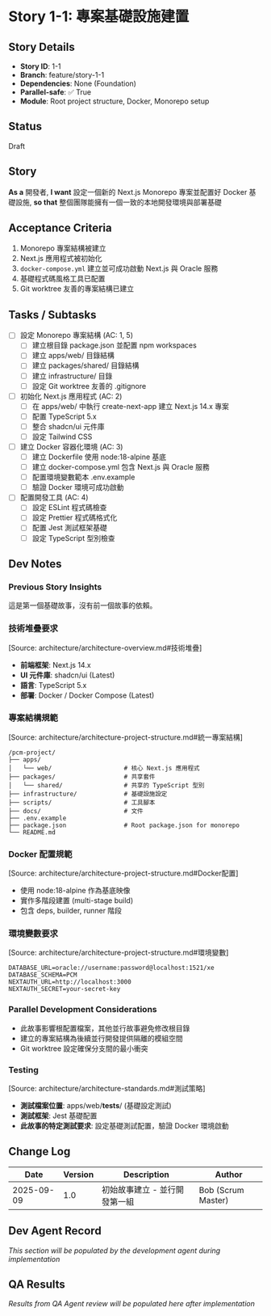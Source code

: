 # Story 1-1: 專案基礎設施建置

## Story Details
- **Story ID**: 1-1  
- **Branch**: feature/story-1-1
- **Dependencies**: None (Foundation)
- **Parallel-safe**: ✅ True
- **Module**: Root project structure, Docker, Monorepo setup

## Status
Draft

## Story
**As a** 開發者,
**I want** 設定一個新的 Next.js Monorepo 專案並配置好 Docker 基礎設施,
**so that** 整個團隊能擁有一個一致的本地開發環境與部署基礎

## Acceptance Criteria
1. Monorepo 專案結構被建立
2. Next.js 應用程式被初始化  
3. `docker-compose.yml` 建立並可成功啟動 Next.js 與 Oracle 服務
4. 基礎程式碼風格工具已配置
5. Git worktree 友善的專案結構已建立

## Tasks / Subtasks
- [ ] 設定 Monorepo 專案結構 (AC: 1, 5)
  - [ ] 建立根目錄 package.json 並配置 npm workspaces
  - [ ] 建立 apps/web/ 目錄結構
  - [ ] 建立 packages/shared/ 目錄結構  
  - [ ] 建立 infrastructure/ 目錄
  - [ ] 設定 Git worktree 友善的 .gitignore
- [ ] 初始化 Next.js 應用程式 (AC: 2)
  - [ ] 在 apps/web/ 中執行 create-next-app 建立 Next.js 14.x 專案
  - [ ] 配置 TypeScript 5.x
  - [ ] 整合 shadcn/ui 元件庫
  - [ ] 設定 Tailwind CSS
- [ ] 建立 Docker 容器化環境 (AC: 3)
  - [ ] 建立 Dockerfile 使用 node:18-alpine 基底
  - [ ] 建立 docker-compose.yml 包含 Next.js 與 Oracle 服務
  - [ ] 配置環境變數範本 .env.example
  - [ ] 驗證 Docker 環境可成功啟動
- [ ] 配置開發工具 (AC: 4)
  - [ ] 設定 ESLint 程式碼檢查
  - [ ] 設定 Prettier 程式碼格式化
  - [ ] 配置 Jest 測試框架基礎
  - [ ] 設定 TypeScript 型別檢查

## Dev Notes

### Previous Story Insights
這是第一個基礎故事，沒有前一個故事的依賴。

### 技術堆疊要求
[Source: architecture/architecture-overview.md#技術堆疊]
- **前端框架**: Next.js 14.x
- **UI 元件庫**: shadcn/ui (Latest) 
- **語言**: TypeScript 5.x
- **部署**: Docker / Docker Compose (Latest)

### 專案結構規範
[Source: architecture/architecture-project-structure.md#統一專案結構]
```
/pcm-project/
├── apps/
│   └── web/                    # 核心 Next.js 應用程式
├── packages/                   # 共享套件
│   └── shared/                 # 共享的 TypeScript 型別
├── infrastructure/             # 基礎設施設定
├── scripts/                    # 工具腳本
├── docs/                       # 文件
├── .env.example
├── package.json                # Root package.json for monorepo
└── README.md
```

### Docker 配置規範
[Source: architecture/architecture-project-structure.md#Docker配置]
- 使用 node:18-alpine 作為基底映像
- 實作多階段建置 (multi-stage build)
- 包含 deps, builder, runner 階段

### 環境變數要求
[Source: architecture/architecture-project-structure.md#環境變數]
```env
DATABASE_URL=oracle://username:password@localhost:1521/xe
DATABASE_SCHEMA=PCM
NEXTAUTH_URL=http://localhost:3000
NEXTAUTH_SECRET=your-secret-key
```

### Parallel Development Considerations
- 此故事影響根配置檔案，其他並行故事避免修改根目錄
- 建立的專案結構為後續並行開發提供隔離的模組空間
- Git worktree 設定確保分支間的最小衝突

### Testing
[Source: architecture/architecture-standards.md#測試策略]
- **測試檔案位置**: apps/web/__tests__/ (基礎設定測試)
- **測試框架**: Jest 基礎配置
- **此故事的特定測試要求**: 設定基礎測試配置，驗證 Docker 環境啟動

## Change Log
| Date | Version | Description | Author |
|------|---------|-------------|---------|
| 2025-09-09 | 1.0 | 初始故事建立 - 並行開發第一組 | Bob (Scrum Master) |

## Dev Agent Record
_This section will be populated by the development agent during implementation_

## QA Results
_Results from QA Agent review will be populated here after implementation_